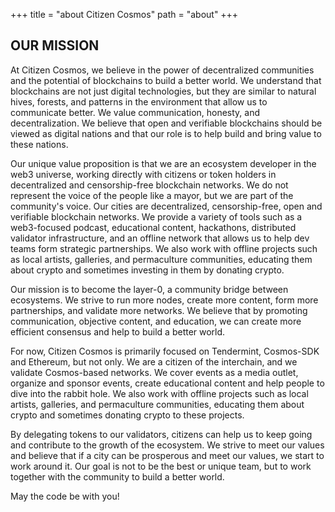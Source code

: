 +++
title = "about Citizen Cosmos"
path = "about"
+++

## OUR MISSION ##

At Citizen Cosmos, we believe in the power of decentralized communities and the potential of blockchains to build a better world. We understand that blockchains are not just digital technologies, but they are similar to natural hives, forests, and patterns in the environment that allow us to communicate better. We value communication, honesty, and decentralization. We believe that open and verifiable blockchains should be viewed as digital nations and that our role is to help build and bring value to these nations.

Our unique value proposition is that we are an ecosystem developer in the web3 universe, working directly with citizens or token holders in decentralized and censorship-free blockchain networks. We do not represent the voice of the people like a mayor, but we are part of the community's voice. Our cities are decentralized, censorship-free, open and verifiable blockchain networks. We provide a variety of tools such as a web3-focused podcast, educational content, hackathons, distributed validator infrastructure, and an offline network that allows us to help dev teams form strategic partnerships. We also work with offline projects such as local artists, galleries, and permaculture communities, educating them about crypto and sometimes investing in them by donating crypto.

Our mission is to become the layer-0, a community bridge between ecosystems. We strive to run more nodes, create more content, form more partnerships, and validate more networks. We believe that by promoting communication, objective content, and education, we can create more efficient consensus and help to build a better world.

For now, Citizen Cosmos is primarily focused on Tendermint, Cosmos-SDK and Ethereum, but not only. We are a citizen of the interchain, and we validate Cosmos-based networks. We cover events as a media outlet, organize and sponsor events, create educational content and help people to dive into the rabbit hole. We also work with offline projects such as local artists, galleries, and permaculture communities, educating them about crypto and sometimes donating crypto to these projects.

By delegating tokens to our validators, citizens can help us to keep going and contribute to the growth of the ecosystem. We strive to meet our values and believe that if a city can be prosperous and meet our values, we start to work around it. Our goal is not to be the best or unique team, but to work together with the community to build a better world.

May the code be with you!
